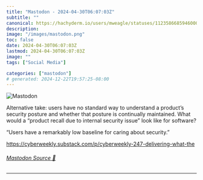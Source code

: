 ```yaml
---
title: "Mastodon - 2024-04-30T06:07:03Z"
subtitle: ""
canonical: https://hachyderm.io/users/mweagle/statuses/112358668594600010
description:
image: "/images/mastodon.png"
toc: false
date: 2024-04-30T06:07:03Z
lastmod: 2024-04-30T06:07:03Z
image: ""
tags: ["Social Media"]

categories: ["mastodon"]
# generated: 2024-12-22T19:57:25-08:00
---
```

![Mastodon](/images/mastodon.png)

<p>Alternative take: users have no standard way to understand a product’s security posture and whether that posture is continually maintained. What would a “product recall due to internal security issue” look like for software?</p><p>“Users have a remarkably low baseline for caring about security.”</p><p><a href="https://cyberweekly.substack.com/p/cyberweekly-247-delivering-what-the" target="_blank" rel="nofollow noopener noreferrer" translate="no"><span class="invisible">https://</span><span class="ellipsis">cyberweekly.substack.com/p/cyb</span><span class="invisible">erweekly-247-delivering-what-the</span></a></p>


###### [Mastodon Source 🐘](https://hachyderm.io/@mweagle/112358668594600010)

___

